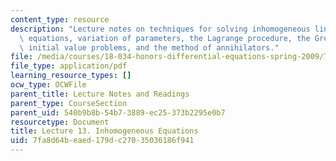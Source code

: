 ```yaml
---
content_type: resource
description: "Lecture notes on techniques for solving inhomogeneous linear differential\
  \ equations, variation of parameters, the Lagrange procedure, the Green\u2019s function,\
  \ initial value problems, and the method of annihilators."
file: /media/courses/18-034-honors-differential-equations-spring-2009/7fa8d64beaed179dc27035036186f941_MIT18_034s09_lec13.pdf
file_type: application/pdf
learning_resource_types: []
ocw_type: OCWFile
parent_title: Lecture Notes and Readings
parent_type: CourseSection
parent_uid: 540b9b8b-54b7-3889-ec25-373b2295e0b7
resourcetype: Document
title: Lecture 13. Inhomogeneous Equations
uid: 7fa8d64b-eaed-179d-c270-35036186f941
---
```

